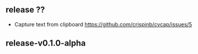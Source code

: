 ## release ??
* Capture text from clipboard
  https://github.com/crispinb/cvcap/issues/5

## release-v0.1.0-alpha